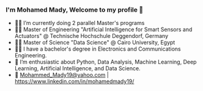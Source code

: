 ### I'm Mohamed Mady, Welcome to my profile 👋

- 👨‍💻 I’m currently doing 2 parallel Master's programs
- 👨‍🎓 Master of Engineering "Artificial Intelligence for Smart Sensors and Actuators" @ Technische Hochschule Deggendorf, Germany
- 👨‍🎓 Master of Science "Data Science" @ Cairo University, Egypt
- 👨‍🎓 I have a bachelor's degree in Electronics and Communications Engineering.
- 🤠 I’m enthusiastic about Python, Data Analysis, Machine Learning, Deep Learning, Artificial Intelligence, and Data Science.
- 💬 Mohammed_Mady19@yahoo.com | https://www.linkedin.com/in/mohamedmady19/
